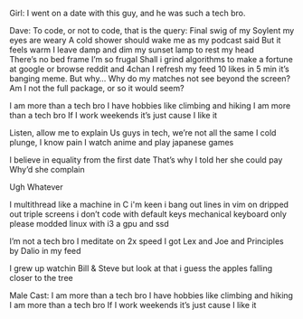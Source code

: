 Girl: I went on a date with this guy, and he was such a tech bro.

Dave: To code, or not to code, that is the query:
Final swig of my Soylent my eyes are weary 
A cold shower should wake me as my podcast said
But it feels warm I leave damp and dim my sunset lamp to rest my head  
There’s no bed frame I’m so frugal
Shall i grind algorithms to make a fortune at google
or browse reddit and 4chan 
I refresh my feed 
10 likes in 5 min it’s banging meme.
But why… Why do my matches not see beyond the screen? Am I not the full package, or so it would seem?

I am more than a tech bro
I have hobbies like climbing and hiking 
I am more than a tech bro
If I work weekends it’s just cause I like it

Listen, allow me to explain
Us guys in tech, we’re not all the same
I cold plunge, I know pain
I watch anime and play japanese games

I believe in equality from the first date
That’s why I told her she could pay
Why’d she complain 

Ugh Whatever 

I multithread like a machine
in C i'm keen i bang out lines in vim on dripped out triple screens
i don’t code with default keys 
mechanical keyboard only please
modded linux with i3 
a gpu and ssd 


I’m not a tech bro I meditate 
on 2x speed 
I got Lex and Joe and Principles by Dalio in my feed

I grew up watchin Bill & Steve
but look at that i guess the apples falling closer to the tree 

Male Cast:
I am more than a tech bro
I have hobbies like climbing and hiking 
I am more than a tech bro
If I work weekends it’s just cause I like it
	

